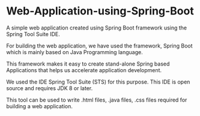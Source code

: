 # Web-Application-using-Spring-Boot

A simple web application created using Spring Boot framework using the Spring Tool Suite IDE.

For building the web application, we have used the framework, Spring Boot which is mainly based on Java Programming language. 

This framework makes it easy to create stand-alone Spring based Applications that helps us accelerate application development. 

We used the IDE Spring Tool Suite (STS) for this purpose. This IDE is open source and requires JDK 8 or later. 

This tool can be used to write .html files, .java files, .css files required for building a web application.
